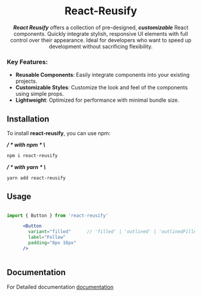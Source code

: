 <div align="center">

# React-Reusify

</div>



<div align="center">

***React Reusify*** offers a collection of pre-designed, ***customizable*** React components. Quickly integrate stylish, responsive UI elements with full control over their appearance. Ideal for developers who want to speed up development without sacrificing flexibility.

</div>

### Key Features:
- **Reusable Components**: Easily integrate components into your existing projects.
- **Customizable Styles**: Customize the look and feel of the components using simple props.
- **Lightweight**: Optimized for performance with minimal bundle size.

## Installation

To install **react-reusify**, you can use npm:

***/ * with npm * \\***

```bash
npm i react-reusify

```

***/ * with yarn * \\***

```bash
yarn add react-reusify

```

## Usage

```jsx

import { Button } from 'react-reusify'

      <Button
        variant="filled"      // 'filled' | 'outlined' | 'outlinedFilled' |'text'
        label="Follow"       
        padding="8px 16px"   
      />
      
```

## Documentation
For Detailed documentation [documentation](https://github.com/MudasirBashirBhatti/react-reusify-guide)

